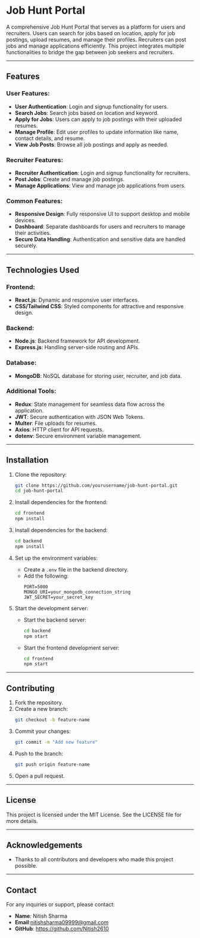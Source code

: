 # Job Hunt Portal

A comprehensive Job Hunt Portal that serves as a platform for users and recruiters. Users can search for jobs based on location, apply for job postings, upload resumes, and manage their profiles. Recruiters can post jobs and manage applications efficiently. This project integrates multiple functionalities to bridge the gap between job seekers and recruiters.

---

## Features

### User Features:
- **User Authentication**: Login and signup functionality for users.
- **Search Jobs**: Search jobs based on location and keyword.
- **Apply for Jobs**: Users can apply to job postings with their uploaded resumes.
- **Manage Profile**: Edit user profiles to update information like name, contact details, and resume.
- **View Job Posts**: Browse all job postings and apply as needed.

### Recruiter Features:
- **Recruiter Authentication**: Login and signup functionality for recruiters.
- **Post Jobs**: Create and manage job postings.
- **Manage Applications**: View and manage job applications from users.

### Common Features:
- **Responsive Design**: Fully responsive UI to support desktop and mobile devices.
- **Dashboard**: Separate dashboards for users and recruiters to manage their activities.
- **Secure Data Handling**: Authentication and sensitive data are handled securely.

---

## Technologies Used

### Frontend:
- **React.js**: Dynamic and responsive user interfaces.
- **CSS/Tailwind CSS**: Styled components for attractive and responsive design.

### Backend:
- **Node.js**: Backend framework for API development.
- **Express.js**: Handling server-side routing and APIs.

### Database:
- **MongoDB**: NoSQL database for storing user, recruiter, and job data.

### Additional Tools:
- **Redux**: State management for seamless data flow across the application.
- **JWT**: Secure authentication with JSON Web Tokens.
- **Multer**: File uploads for resumes.
- **Axios**: HTTP client for API requests.
- **dotenv**: Secure environment variable management.

---

## Installation

1. Clone the repository:
   ```bash
   git clone https://github.com/yourusername/job-hunt-portal.git
   cd job-hunt-portal
   ```

2. Install dependencies for the frontend:
   ```bash
   cd frontend
   npm install
   ```

3. Install dependencies for the backend:
   ```bash
   cd backend
   npm install
   ```

4. Set up the environment variables:
   - Create a `.env` file in the backend directory.
   - Add the following:
     ```env
     PORT=5000
     MONGO_URI=your_mongodb_connection_string
     JWT_SECRET=your_secret_key
     ```

5. Start the development server:
   - Start the backend server:
     ```bash
     cd backend
     npm start
     ```
   - Start the frontend development server:
     ```bash
     cd frontend
     npm start
     ```

---


## Contributing

1. Fork the repository.
2. Create a new branch:
   ```bash
   git checkout -b feature-name
   ```
3. Commit your changes:
   ```bash
   git commit -m "Add new feature"
   ```
4. Push to the branch:
   ```bash
   git push origin feature-name
   ```
5. Open a pull request.

---

## License

This project is licensed under the MIT License. See the LICENSE file for more details.

---

## Acknowledgements

- Thanks to all contributors and developers who made this project possible.

---

## Contact

For any inquiries or support, please contact:
- **Name**: Nitish Sharma
- **Email**:nitishsharma09999@gmail.com
- **GitHub**: https://github.com/Nitish2610
